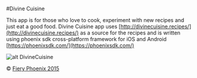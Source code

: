 #Divine Cuisine

This app is for those who love to cook, experiment with new recipes and just eat a good food. 
Divine Cuisine app uses [http://divinecuisine.recipes/](http://divinecuisine.recipes/) as a source for the recipes and is written using phoenix sdk cross-platform framework for iOS and Android [https://phoenixsdk.com/](https://phoenixsdk.com/)

![alt DivineCuisine](https://dl.dropboxusercontent.com/u/8793605/phoenix_forum/DC_screen.png)

&copy; [Fiery Phoenix 2015](http://phoenixsdk.com/)